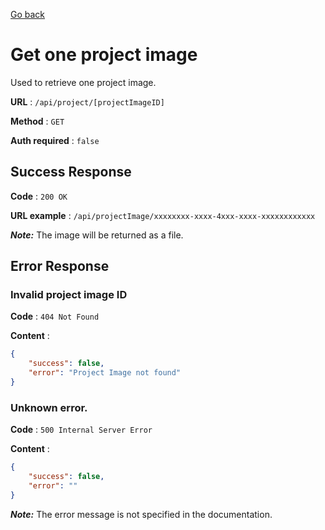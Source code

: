 [Go back](../README.md)

# Get one project image

Used to retrieve one project image.

**URL** : `/api/project/[projectImageID]`

**Method** : `GET`

**Auth required** : `false`

## Success Response

**Code** : `200 OK`

**URL example** : `/api/projectImage/xxxxxxxx-xxxx-4xxx-xxxx-xxxxxxxxxxxx`

**_Note:_** The image will be returned as a file.

## Error Response

### Invalid project image ID

**Code** : `404 Not Found`

**Content** :

```json
{
	"success": false,
	"error": "Project Image not found"
}
```

### Unknown error.

**Code** : `500 Internal Server Error`

**Content** :

```json
{
	"success": false,
	"error": ""
}
```

**_Note:_** The error message is not specified in the documentation.
